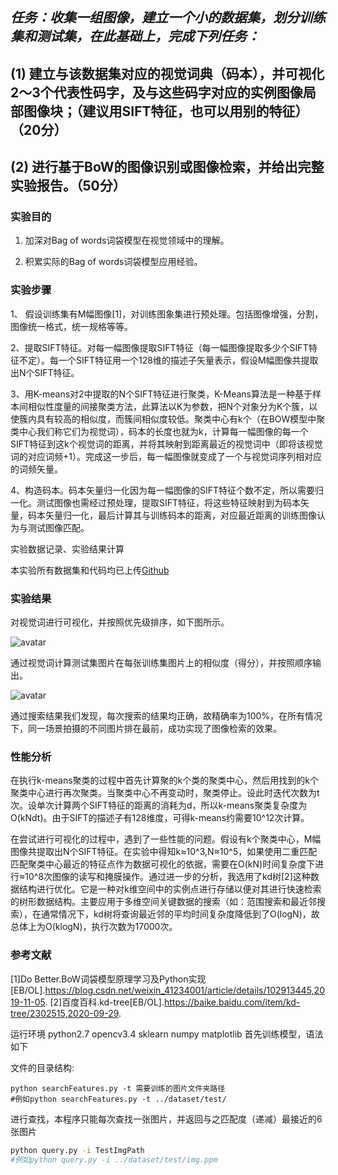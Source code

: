 ## ***任务：收集⼀组图像，建⽴⼀个小的数据集，划分训练集和测试集，在此基础上，完成下列任务：*** 

## (1) 建⽴与该数据集对应的视觉词典（码本），并可视化2～3个代表性码字，及与这些码字对应的实例图像局部图像块；（建议用SIFT特征，也可以用别的特征）（20分）

## (2) 进行基于BoW的图像识别或图像检索，并给出完整实验报告。（50分）

 

 

 

### 实验目的

1. 加深对Bag of words词袋模型在视觉领域中的理解。

2. 积累实际的Bag of words词袋模型应用经验。

 

### 实验步骤

1、 假设训练集有M幅图像[1]，对训练图象集进行预处理。包括图像增强，分割，图像统一格式，统一规格等等。

 

2、提取SIFT特征。对每一幅图像提取SIFT特征（每一幅图像提取多少个SIFT特征不定）。每一个SIFT特征用一个128维的描述子矢量表示，假设M幅图像共提取出N个SIFT特征。

 

3、用K-means对2中提取的N个SIFT特征进行聚类，K-Means算法是一种基于样本间相似性度量的间接聚类方法，此算法以K为参数，把N个对象分为K个簇，以使簇内具有较高的相似度，而簇间相似度较低。聚类中心有k个（在BOW模型中聚类中心我们称它们为视觉词），码本的长度也就为k，计算每一幅图像的每一个SIFT特征到这k个视觉词的距离，并将其映射到距离最近的视觉词中（即将该视觉词的对应词频+1）。完成这一步后，每一幅图像就变成了一个与视觉词序列相对应的词频矢量。

 

4、构造码本。码本矢量归一化因为每一幅图像的SIFT特征个数不定，所以需要归一化。测试图像也需经过预处理，提取SIFT特征，将这些特征映射到为码本矢量，码本矢量归一化，最后计算其与训练码本的距离，对应最近距离的训练图像认为与测试图像匹配。

实验数据记录、实验结果计算

本实验所有数据集和代码均已上传[Github](https://github.com/Kami-code)

 

### 实验结果

对视觉词进行可视化，并按照优先级排序，如下图所示。

![avatar](https://github.com/Kami-code/BoW/raw/master/DemoPicture1.png?raw=true)

通过视觉词计算测试集图片在每张训练集图片上的相似度（得分），并按照顺序输出。

  ![avatar](https://github.com/Kami-code/BoW/raw/master/DemoPicture2.png?raw=true)

通过搜索结果我们发现，每次搜索的结果均正确，故精确率为100%，在所有情况下，同一场景拍摄的不同图片排在最前，成功实现了图像检索的效果。

 

### 性能分析

在执行k-means聚类的过程中首先计算聚的k个类的聚类中心，然后用找到的k个聚类中心进行再次聚类。当聚类中心不再变动时，聚类停止。设此时迭代次数为t次。设单次计算两个SIFT特征的距离的消耗为d，所以k-means聚类复杂度为O(kNdt)。由于SIFT的描述子有128维度，可得k-means约需要10^12次计算。

在尝试进行可视化的过程中，遇到了一些性能的问题。假设有k个聚类中心，M幅图像共提取出N个SIFT特征。在实验中得知k≈10^3,N≈10^5，如果使用二重匹配匹配聚类中心最近的特征点作为数据可视化的依据，需要在O(kN)时间复杂度下进行≈10^8次图像的读写和掩膜操作。通过进一步的分析，我选用了kd树[2]这种数据结构进行优化。它是一种对k维空间中的实例点进行存储以便对其进行快速检索的树形数据结构。主要应用于多维空间关键数据的搜索（如：范围搜索和最近邻搜索），在通常情况下，kd树将查询最近邻的平均时间复杂度降低到了O(logN)，故总体上为O(klogN)，执行次数为17000次。

 

### 参考文献

[1]Do Better.BoW词袋模型原理学习及Python实现[EB/OL].https://blog.csdn.net/weixin_41234001/article/details/102913445,2019-11-05.
[2]百度百科.kd-tree[EB/OL].https://baike.baidu.com/item/kd-tree/2302515,2020-09-29.

 

运行环境
python2.7
opencv3.4
sklearn
numpy
matplotlib
首先训练模型，语法如下

文件的目录结构:
````
python searchFeatures.py -t 需要训练的图片文件夹路径
#例如python searchFeatures.py -t ../dataset/test/
````

进行查找，本程序只能每次查找一张图片，并返回与之匹配度（递减）最接近的6张图片
````bash
python query.py -i TestImgPath
#例如python query.py -i ../dataset/test/img.ppm
````


